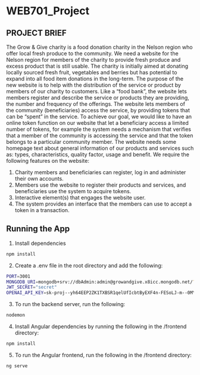# WEB701_Project

## PROJECT BRIEF
The Grow & Give charity is a food donation charity in the Nelson region who offer local fresh produce to the community. We need a website for the Nelson region for members of the charity to provide fresh produce and excess product that is still usable. The charity is initially aimed at donating locally sourced fresh fruit, vegetables and berries but has potential to expand into all food item donations in the long-term.
The purpose of the new website is to help with the distribution of the service or product by members of our charity to customers. Like a “food bank”, the website lets members register and describe the service or products they are providing, the number and frequency of the offerings.  The website lets members of the community (beneficiaries) access the service, by providing tokens that can be “spent” in the service. To achieve our goal, we would like to have an online token function on our website that let a beneficiary access a limited number of tokens, for example the system needs a mechanism that verifies that a member of the community is accessing the service and that the token belongs to a particular community member. The website needs some homepage text about general information of our products and services such as: types, characteristics, quality factor, usage and benefit.
We require the following features on the website:
1.	Charity members and beneficiaries can register, log in and administer their own accounts. 
2.	Members use the website to register their products and services, and beneficiaries use the system to acquire tokens.
3.	Interactive element(s) that engages the website user.
4.	The system provides an interface that the members can use to accept a token in a transaction.

## Running the App
1. Install dependencies
```bash
npm install
```

2. Create a .env file in the root directory and add the following:
```bash
PORT=3001
MONGODB_URI=mongodb+srv://dbAdmin:admin@growandgive.x8icc.mongodb.net/?retryWrites=true&w=majority&appName=growandgive
JWT_SECRET="secret"
OPENAI_API_KEY=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
```

3. To run the backend server, run the following:
```bash
nodemon
```

4. Install Angular dependencies by running the following in the /frontend directory:
```bash
npm install
```

5. To run the Angular frontend, run the following in the /frontend directory:
```bash
ng serve
```
